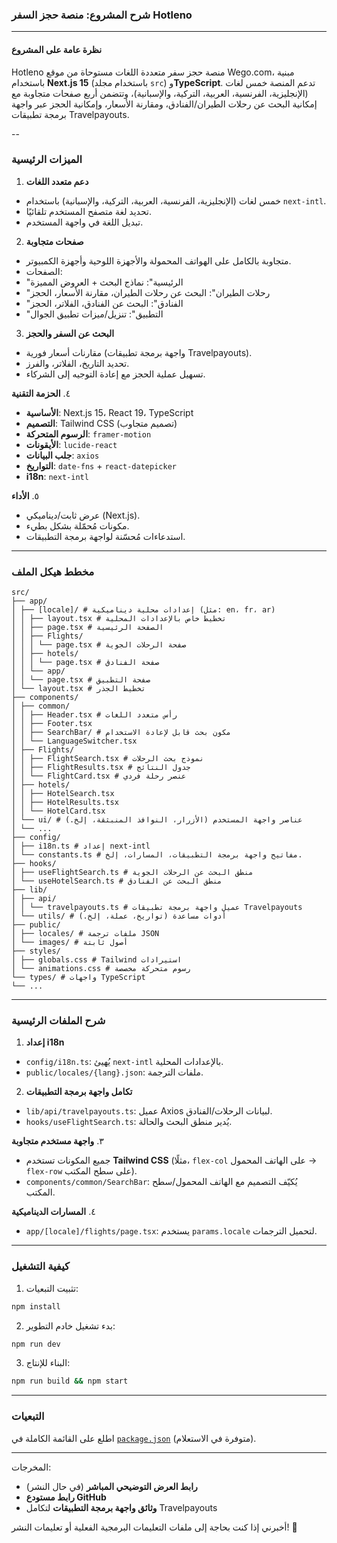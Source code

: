 ### شرح المشروع: منصة حجز السفر Hotleno

---

#### **نظرة عامة على المشروع**
Hotleno منصة حجز سفر متعددة اللغات مستوحاة من موقع Wego.com، مبنية باستخدام **Next.js 15** (باستخدام مجلد `src`) و**TypeScript**. تدعم المنصة خمس لغات (الإنجليزية، الفرنسية، العربية، التركية، والإسبانية)، وتتضمن أربع صفحات متجاوبة مع إمكانية البحث عن رحلات الطيران/الفنادق، ومقارنة الأسعار، وإمكانية الحجز عبر واجهة برمجة تطبيقات Travelpayouts.

--

### **الميزات الرئيسية**
1. **دعم متعدد اللغات**
- خمس لغات (الإنجليزية، الفرنسية، العربية، التركية، والإسبانية) باستخدام `next-intl`.
- تحديد لغة متصفح المستخدم تلقائيًا.
- تبديل اللغة في واجهة المستخدم.

2. **صفحات متجاوبة**
- متجاوبة بالكامل على الهواتف المحمولة والأجهزة اللوحية وأجهزة الكمبيوتر.
- الصفحات:
- "الرئيسية": نماذج البحث + العروض المميزة
- "رحلات الطيران": البحث عن رحلات الطيران، مقارنة الأسعار، الحجز
- "الفنادق": البحث عن الفنادق، الفلاتر، الحجز
- "التطبيق": تنزيل/ميزات تطبيق الجوال

3. **البحث عن السفر والحجز**
- مقارنات أسعار فورية (واجهة برمجة تطبيقات Travelpayouts).
- تحديد التاريخ، الفلاتر، والفرز.
- تسهيل عملية الحجز مع إعادة التوجيه إلى الشركاء.

٤. **الحزمة التقنية**
- **الأساسية**: Next.js 15، React 19، TypeScript
- **التصميم**: Tailwind CSS (تصميم متجاوب)
- **الرسوم المتحركة**: `framer-motion`
- **الأيقونات**: `lucide-react`
- **جلب البيانات**: `axios`
- **التواريخ**: `date-fns` + `react-datepicker`
- **i18n**: `next-intl`

٥. **الأداء**
- عرض ثابت/ديناميكي (Next.js).
- مكونات مُحمّلة بشكل بطيء.
- استدعاءات مُحسّنة لواجهة برمجة التطبيقات.

---

### **مخطط هيكل الملف**
```نص عادي
src/
├── app/
│ ├── [locale]/ # إعدادات محلية ديناميكية (مثل: en، fr، ar)
│ │ ├── layout.tsx # تخطيط خاص بالإعدادات المحلية
│ │ ├── page.tsx # الصفحة الرئيسية
│ │ ├── Flights/
│ │ │ └── page.tsx # صفحة الرحلات الجوية
│ │ ├── hotels/
│ │ │ └── page.tsx # صفحة الفنادق
│ │ └── app/
│ │ └── page.tsx # صفحة التطبيق
│ └── layout.tsx # تخطيط الجذر
├── components/
│ ├── common/
│ │ ├── Header.tsx # رأس متعدد اللغات
│ │ ├── Footer.tsx
│ │ ├── SearchBar/ # مكون بحث قابل لإعادة الاستخدام
│ │ └── LanguageSwitcher.tsx
│ ├── Flights/
│ │ ├── FlightSearch.tsx # نموذج بحث الرحلات
│ │ ├── FlightResults.tsx # جدول النتائج
│ │ └── FlightCard.tsx # عنصر رحلة فردي
│ ├── hotels/
│ │ ├── HotelSearch.tsx
│ │ ├── HotelResults.tsx
│ │ └── HotelCard.tsx
│ └── ui/ # عناصر واجهة المستخدم (الأزرار، النوافذ المنبثقة، إلخ.)
│ └── ...
├── config/
│ ├── i18n.ts # إعداد next-intl
│ └── constants.ts # مفاتيح واجهة برمجة التطبيقات، المسارات، إلخ.
├── hooks/
│ ├── useFlightSearch.ts # منطق البحث عن الرحلات الجوية
│ └── useHotelSearch.ts # منطق البحث عن الفنادق
├── lib/
│ ├── api/
│ │ └── travelpayouts.ts # عميل واجهة برمجة تطبيقات Travelpayouts
│ └── utils/ # أدوات مساعدة (تواريخ، عملة، إلخ.)
├── public/
│ ├── locales/ # ملفات ترجمة JSON
│ └── images/ # أصول ثابتة
├── styles/
│ ├── globals.css # Tailwind استيرادات
│ └── animations.css # رسوم متحركة مخصصة
└── types/ # واجهات TypeScript
└── ...
```

---

### **شرح الملفات الرئيسية**
1. **إعداد i18n**
- `config/i18n.ts`: يُهيئ `next-intl` بالإعدادات المحلية.
- `public/locales/{lang}.json`: ملفات الترجمة.

2. **تكامل واجهة برمجة التطبيقات**
- `lib/api/travelpayouts.ts`: عميل Axios لبيانات الرحلات/الفنادق.
- `hooks/useFlightSearch.ts`: يُدير منطق البحث والحالة.

٣. **واجهة مستخدم متجاوبة**
- جميع المكونات تستخدم **Tailwind CSS** (مثلًا، `flex-col` على الهاتف المحمول → `flex-row` على سطح المكتب).
- `components/common/SearchBar`: يُكيّف التصميم مع الهاتف المحمول/سطح المكتب.

٤. **المسارات الديناميكية**
- `app/[locale]/flights/page.tsx`: يستخدم `params.locale` لتحميل الترجمات.

---

### **كيفية التشغيل**
1. تثبيت التبعيات:
```bash
npm install
```
2. بدء تشغيل خادم التطوير:
```bash
npm run dev
```
3. البناء للإنتاج:
```bash
npm run build && npm start
```

---

### **التبعيات**
اطلع على القائمة الكاملة في [`package.json`](#) (متوفرة في الاستعلام).

---
المخرجات:
- **رابط العرض التوضيحي المباشر** (في حال النشر)
- **رابط مستودع GitHub**
- **وثائق واجهة برمجة التطبيقات** لتكامل Travelpayouts

أخبرني إذا كنت بحاجة إلى ملفات التعليمات البرمجية الفعلية أو تعليمات النشر! 🚀